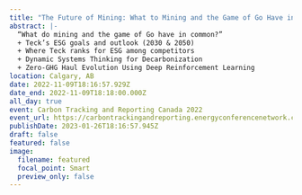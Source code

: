 ```yaml
---
title: "The Future of Mining: What to Mining and the Game of Go Have in Common?"
abstract: |-
  “What do mining and the game of Go have in common?”
  + Teck’s ESG goals and outlook (2030 & 2050) 
  + Where Teck ranks for ESG among competitors 
  + Dynamic Systems Thinking for Decarbonization 
  + Zero-GHG Haul Evolution Using Deep Reinforcement Learning
location: Calgary, AB
date: 2022-11-09T18:16:57.929Z
date_end: 2022-11-09T18:18:00.000Z
all_day: true
event: Carbon Tracking and Reporting Canada 2022
event_url: https://carbontrackingandreporting.energyconferencenetwork.com/canada
publishDate: 2023-01-26T18:16:57.945Z
draft: false
featured: false
image:
  filename: featured
  focal_point: Smart
  preview_only: false
---
```

